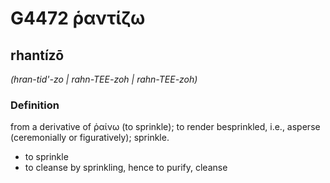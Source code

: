 # G4472 ῥαντίζω

## rhantízō

_(hran-tid'-zo | rahn-TEE-zoh | rahn-TEE-zoh)_

### Definition

from a derivative of ῥαίνω (to sprinkle); to render besprinkled, i.e., asperse (ceremonially or figuratively); sprinkle.

- to sprinkle
- to cleanse by sprinkling, hence to purify, cleanse

